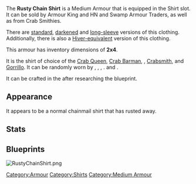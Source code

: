 The **Rusty Chain Shirt** is a Medium Armour that is equipped in the
Shirt slot. It can be sold by Armour King and HN and Swamp Armour
Traders, as well as from Crab Smithies.

There are [standard](Chain_Shirt.md "wikilink"),
[darkened](Blackened_Chain_Shirt.md "wikilink") and
[long-sleeve](Rusty_Chainmail.md "wikilink") versions of this clothing.
Additionally, there is also a
[Hiver-equivalent](Rusted_Hive_Shirt.md "wikilink") version of this
clothing.

This armour has inventory dimensions of **2x4**.

It is the shirt of choice of the [Crab Queen](Crab_Queen.md "wikilink"),
[Crab Barman](Crab_Barman.md "wikilink"), [](Crab_Raider.md), [Crabsmith](Crabsmith.md "wikilink"), and
[Gorrillo](Gorrillo.md "wikilink"). It can be randomly worn by [](Bounty_Hunter.md), [](Gorillo_Bandit.md), [](Moon_Guardian.md), [](Samurai_Rogue.md). and [](Stone_Rat.md).

It can be crafted in the [](Chain_Armour_Crafting_Bench.md) after researching the
blueprint.

## Appearance

It appears to be a normal chainmail shirt that has rusted away.

## Stats

## Blueprints

![](RustyChainShirt.png "RustyChainShirt.png")

[Category:Armour](Category:Armour "wikilink")
[Category:Shirts](Category:Shirts "wikilink") [Category:Medium
Armour](Category:Medium_Armour "wikilink")